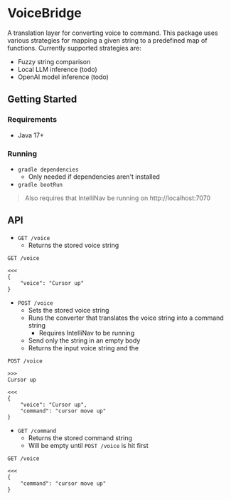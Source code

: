 # VoiceBridge
A translation layer for converting voice to command. This package uses various strategies for
mapping a given string to a predefined map of functions. Currently supported strategies are:
* Fuzzy string comparison
* Local LLM inference (todo)
* OpenAI model inference (todo)

## Getting Started

### Requirements
* Java 17+

### Running
* `gradle dependencies`
  * Only needed if dependencies aren't installed
* `gradle bootRun`

> Also requires that IntelliNav be running on http://localhost:7070

## API
* `GET /voice`
  * Returns the stored voice string

```
GET /voice

<<<
{
	"voice": "Cursor up"
}
```

* `POST /voice`
  * Sets the stored voice string
  * Runs the converter that translates the voice string into a command string
    * Requires IntelliNav to be running
  * Send only the string in an empty body
  * Returns the input voice string and the 

```
POST /voice

>>>
Cursor up

<<<
{
	"voice": "Cursor up",
	"command": "cursor move up"
}
```

* `GET /command`
  * Returns the stored command string
  * Will be empty until `POST /voice` is hit first

```
GET /voice

<<<
{
	"command": "cursor move up"
}
```